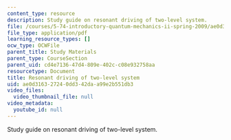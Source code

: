 ```yaml
---
content_type: resource
description: Study guide on resonant driving of two-level system.
file: /courses/5-74-introductory-quantum-mechanics-ii-spring-2009/ae0d316327240dd342daa99e2b551db3_MIT5_74s09_study01.pdf
file_type: application/pdf
learning_resource_types: []
ocw_type: OCWFile
parent_title: Study Materials
parent_type: CourseSection
parent_uid: cd4e7136-47d4-809e-402c-c08e932758aa
resourcetype: Document
title: Resonant driving of two-level system
uid: ae0d3163-2724-0dd3-42da-a99e2b551db3
video_files:
  video_thumbnail_file: null
video_metadata:
  youtube_id: null
---
```

Study guide on resonant driving of two-level system.